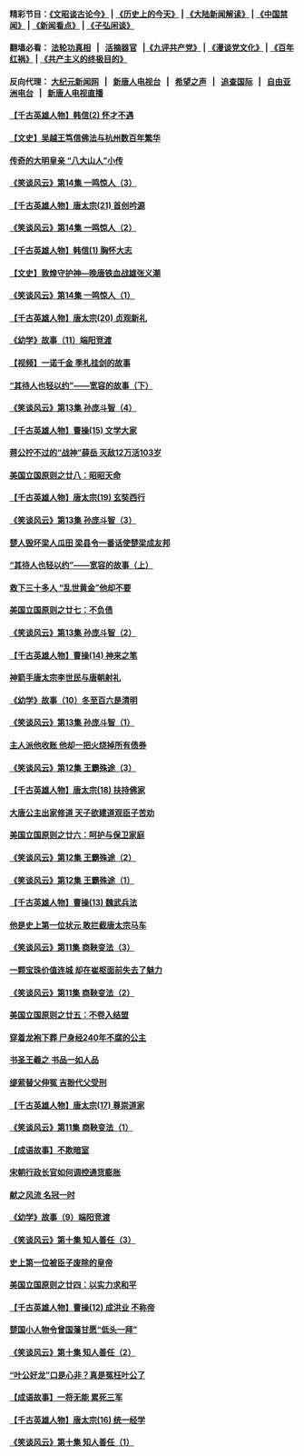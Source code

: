 #### 精彩节目：[《文昭谈古论今》](http://155.138.205.71/wenzhao) | [《历史上的今天》](http://155.138.205.71/today-in-history) | [《大陆新闻解读》](http://155.138.205.71/ntdtv-comedy) | [《中国禁闻》](http://155.138.205.71/ntdtv-news) | [《新闻看点》](http://155.138.205.71/news-insight) | [《子弘闲谈》](http://155.138.205.71/zihongxiantan/) 

 #### 翻墙必看： [法轮功真相](http://155.138.205.71:10000/videos/truth.html) &nbsp;&nbsp;|&nbsp;&nbsp; [活摘器官](http://155.138.205.71:10000/videos/res/Organs/) &nbsp;&nbsp;|[《九评共产党》](http://155.138.205.71:10000/videos/jiuping) | [《漫谈党文化》](http://155.138.205.71:10000/videos/mtdwh) | [《百年红祸》](http://155.138.205.71:10000/videos/bnhh) | [《共产主义的终极目的》](http://155.138.205.71:10000/videos/res/zjmd) 

 #### 反向代理： [大纪元新闻网](http://155.138.205.71:10080/) &nbsp;&nbsp;|&nbsp;&nbsp; [新唐人电视台](http://155.138.205.71:8000/) &nbsp;&nbsp;|&nbsp;&nbsp; [希望之声](http://155.138.205.71:8200/) &nbsp;&nbsp;|&nbsp;&nbsp; [追查国际](http://155.138.205.71:10010/) &nbsp;&nbsp;|&nbsp;&nbsp; [自由亚洲电台](http://155.138.205.71:9800/) &nbsp;&nbsp;|&nbsp;&nbsp; [新唐人电视直播](http://155.138.205.71/) 

#### [【千古英雄人物】韩信(2) 怀才不遇](../pages/nsc975/n7547691.md?t=03110336) 

#### [【文史】吴越王笃信佛法与杭州数百年繁华](../pages/nsc975/n11088991.md?t=03110336) 

#### [传奇的大明皇亲 “八大山人”小传](../pages/nsc975/n11063987.md?t=03110336) 

#### [《笑谈风云》第14集 一鸣惊人（3）](../pages/nsc975/n11086160.md?t=03110336) 

#### [【千古英雄人物】唐太宗(21) 首创吟源](../pages/nsc975/n8059915.md?t=03110336) 

#### [《笑谈风云》第14集 一鸣惊人（2）](../pages/nsc975/n11086149.md?t=03110336) 

#### [【千古英雄人物】韩信(1) 胸怀大志](../pages/nsc975/n7544501.md?t=03110336) 

#### [【文史】敦煌守护神—晚唐铁血战雄张义潮](../pages/nsc975/n11091413.md?t=03110336) 

#### [《笑谈风云》第14集 一鸣惊人（1）](../pages/nsc975/n11086128.md?t=03110336) 

#### [【千古英雄人物】唐太宗(20) 贞观新礼](../pages/nsc975/n8046282.md?t=03110336) 

#### [《幼学》故事（11）端阳竞渡](../pages/nsc975/n11025755.md?t=03110336) 

#### [【视频】一诺千金 季札挂剑的故事](../pages/nsc975/n11087985.md?t=03110336) 

#### [“其待人也轻以约”——宽容的故事（下）](../pages/nsc975/n3744126.md?t=03110336) 

#### [《笑谈风云》第13集 孙庞斗智（4）](../pages/nsc975/n11070236.md?t=03110336) 

#### [【千古英雄人物】曹操(15) 文学大家](../pages/nsc975/n7783350.md?t=03110336) 

#### [蒋公拧不过的“战神”薛岳 灭敌12万活103岁](../pages/nsc975/n11084282.md?t=03110336) 

#### [美国立国原则之廿八：昭昭天命](../pages/nsc975/n11060836.md?t=03110336) 

#### [【千古英雄人物】唐太宗(19) 玄奘西行](../pages/nsc975/n8046276.md?t=03110336) 

#### [《笑谈风云》第13集 孙庞斗智（3）](../pages/nsc975/n11070219.md?t=03110336) 

#### [楚人毁坏梁人瓜田 梁县令一番话使楚梁成友邦](../pages/nsc975/n11079326.md?t=03110336) 

#### [“其待人也轻以约”——宽容的故事（上）](../pages/nsc975/n3743407.md?t=03110336) 

#### [救下三十多人 “乱世黄金”他却不要](../pages/nsc975/n11053639.md?t=03110336) 

#### [美国立国原则之廿七：不负债](../pages/nsc975/n11060818.md?t=03110336) 

#### [《笑谈风云》第13集 孙庞斗智（2）](../pages/nsc975/n11070199.md?t=03110336) 

#### [【千古英雄人物】曹操(14) 神来之笔](../pages/nsc975/n7783346.md?t=03110336) 

#### [神箭手唐太宗李世民与唐朝射礼](../pages/nsc975/n11050034.md?t=03110336) 

#### [《幼学》故事（10）冬至百六是清明](../pages/nsc975/n11025760.md?t=03110336) 

#### [《笑谈风云》第13集 孙庞斗智（1）](../pages/nsc975/n11070158.md?t=03110336) 

#### [主人派他收账 他却一把火烧掉所有债券](../pages/nsc975/n11070431.md?t=03110336) 

#### [《笑谈风云》第12集 王霸殊途（3）](../pages/nsc975/n11058708.md?t=03110336) 

#### [【千古英雄人物】唐太宗(18) 扶持佛家](../pages/nsc975/n8046271.md?t=03110336) 

#### [大唐公主出家修道 天子欲建道观臣子苦劝](../pages/nsc975/n11053988.md?t=03110336) 

#### [美国立国原则之廿六：呵护与保卫家庭](../pages/nsc975/n11056028.md?t=03110336) 

#### [《笑谈风云》第12集 王霸殊途（2）](../pages/nsc975/n11058661.md?t=03110336) 

#### [《笑谈风云》第12集 王霸殊途（1）](../pages/nsc975/n11058612.md?t=03110336) 

#### [【千古英雄人物】曹操(13) 魏武兵法](../pages/nsc975/n7783342.md?t=03110336) 

#### [他是史上第一位状元 敢拦截唐太宗马车](../pages/nsc975/n11064238.md?t=03110336) 

#### [《笑谈风云》第11集 商鞅变法（3）](../pages/nsc975/n11051540.md?t=03110336) 

#### [一颗宝珠价值连城 却在崔枢面前失去了魅力](../pages/nsc975/n11049666.md?t=03110336) 

#### [《笑谈风云》第11集 商鞅变法（2）](../pages/nsc975/n11051527.md?t=03110336) 

#### [美国立国原则之廿五：不卷入结盟](../pages/nsc975/n11049916.md?t=03110336) 

#### [穿着龙袍下葬 尸身经240年不腐的公主](../pages/nsc975/n11058573.md?t=03110336) 

#### [书圣王羲之 书品一如人品](../pages/nsc975/n10961724.md?t=03110336) 

#### [缇萦替父伸冤 吉翂代父受刑](../pages/nsc975/n3780463.md?t=03110336) 

#### [【千古英雄人物】唐太宗(17) 尊崇道家](../pages/nsc975/n8046261.md?t=03110336) 

#### [《笑谈风云》第11集 商鞅变法（1）](../pages/nsc975/n11051459.md?t=03110336) 

#### [【成语故事】不欺暗室](../pages/nsc975/n11056002.md?t=03110336) 

#### [宋朝行政长官如何调控通货膨胀](../pages/nsc975/n11055933.md?t=03110336) 

#### [献之风流 名冠一时](../pages/nsc975/n11011196.md?t=03110336) 

#### [《幼学》故事（9）端阳竞渡](../pages/nsc975/n11081111.md?t=03110336) 

#### [《笑谈风云》第十集 知人善任（3）](../pages/nsc975/n11044990.md?t=03110336) 

#### [史上第一位被臣子废除的皇帝](../pages/nsc975/n11053637.md?t=03110336) 

#### [美国立国原则之廿四：以实力求和平](../pages/nsc975/n11046955.md?t=03110336) 

#### [【千古英雄人物】曹操(12) 成洪业 不称帝](../pages/nsc975/n7783338.md?t=03110336) 

#### [楚国小人物令曾国藩甘愿“低头一拜”](../pages/nsc975/n11013087.md?t=03110336) 

#### [《笑谈风云》第十集 知人善任（2）](../pages/nsc975/n11044937.md?t=03110336) 

#### [“叶公好龙”口是心非？真是冤枉叶公了](../pages/nsc975/n11008777.md?t=03110336) 

#### [【成语故事】一将无能 累死三军](../pages/nsc975/n11046538.md?t=03110336) 

#### [【千古英雄人物】唐太宗(16) 统一经学](../pages/nsc975/n8046259.md?t=03110336) 

#### [《笑谈风云》第十集 知人善任（1）](../pages/nsc975/n11032532.md?t=03110336) 

